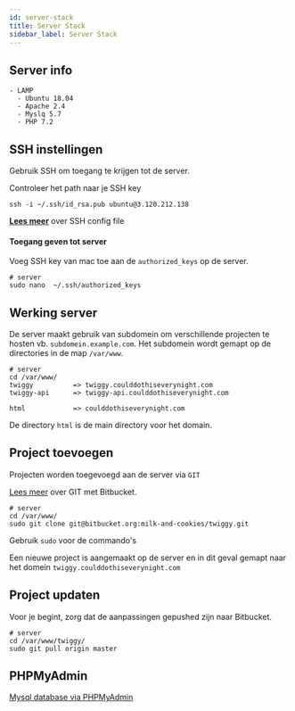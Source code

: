 ```yaml
---
id: server-stack
title: Server Stack
sidebar_label: Server Stack
---
```


## Server info

```
- LAMP
  - Ubuntu 18.04
  - Apache 2.4
  - Myslq 5.7
  - PHP 7.2
```

## SSH instellingen

Gebruik SSH om toegang te krijgen tot de server.

Controleer het path naar je SSH key
```
ssh -i ~/.ssh/id_rsa.pub ubuntu@3.120.212.138
```

**[Lees meer](https://nerderati.com/2011/03/17/simplify-your-life-with-an-ssh-config-file/)** over SSH config file


#### Toegang geven tot server

Voeg SSH key van mac toe aan de `authorized_keys` op de server.

```
# server
sudo nano  ~/.ssh/authorized_keys
```

## Werking server

De server maakt gebruik van subdomein om verschillende projecten te hosten vb. `subdomein.example.com`. Het subdomein wordt gemapt op de directories in de map `/var/www`.

```
# server
cd /var/www/
twiggy          => twiggy.coulddothiseverynight.com
twiggy-api      => twiggy-api.coulddothiseverynight.com

html            => coulddothiseverynight.com
```

De directory `html` is de main directory voor het domain.


## Project toevoegen

Projecten worden toegevoegd aan de server via `GIT`

[Lees meer](https://www.atlassian.com/git/tutorials/learn-git-with-bitbucket-cloud) over GIT met Bitbucket.

```
# server
cd /var/www/
sudo git clone git@bitbucket.org:milk-and-cookies/twiggy.git
```
Gebruik `sudo` voor de commando's

Een nieuwe project is aangemaakt op de server en in dit geval gemapt naar het domein `twiggy.coulddothiseverynight.com`

## Project updaten

Voor je begint, zorg dat de aanpassingen gepushed zijn naar Bitbucket.

```
# server
cd /var/www/twiggy/
sudo git pull origin master
```

## PHPMyAdmin

[Mysql database via PHPMyAdmin](http://coulddothiseverynight.com/phpmyadmin)

